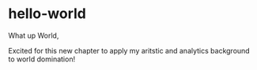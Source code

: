 # hello-world
What up World,

Excited for this new chapter to apply my aritstic and analytics background to world domination!

